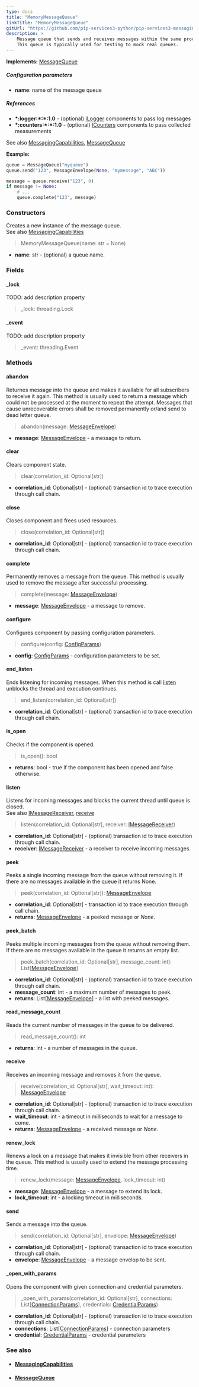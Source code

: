 ```yaml
---
type: docs
title: "MemoryMessageQueue"
linkTitle: "MemoryMessageQueue"
gitUrl: "https://github.com/pip-services3-python/pip-services3-messaging-python"
description: >
    Message queue that sends and receives messages within the same process by using shared memory.  
    This queue is typically used for testing to mock real queues.
---
```


**Implements:** [MessageQueue](../message_queue) 


##### Configuration parameters
- **name**: name of the message queue

##### References
- **\*:logger:\*:\*:1.0** - (optional) [ILogger](../../../components/log/ilogger) components to pass log messages
- **\*:counters:\*:\*:1.0** - (optional) [ICounters](../../../components/count/ilogger) components to pass collected measurements

See also [MessagingCapabilities](../messaging_capabilities), [MessageQueue](../message_queue)

**Example:**

```python
queue = MessageQueue("myqueue")
queue.send("123", MessageEnvelope(None, "mymessage", "ABC"))

message = queue.receive("123", 0)
if message != None:
    # ...
    queue.complete("123", message)

```

### Constructors

Creates a new instance of the message queue.  
See also [MessagingCapabilities](../messaging_capabilities)

> MemoryMessageQueue(name: str = None)

- **name**: str - (optional) a queue name.


### Fields

<span class="hide-title-link">

#### _lock
TODO: add description property 

> _lock: threading.Lock

#### _event
TODO: add description property  

> _event: threading.Event


</span>


### Methods

#### abandon
Returnes message into the queue and makes it available for all subscribers to receive it again. This method is usually used to return a message which could not be processed at the moment to repeat the attempt. Messages that cause unrecoverable errors shall be removed permanently or/and send to dead letter queue.

> abandon(message: [MessageEnvelope](../message_envelope))

- **message**: [MessageEnvelope](../message_envelope) - a message to return.


#### clear
Clears component state.

> clear(correlation_id: Optional[str])

- **correlation_id**: Optional[str] - (optional) transaction id to trace execution through call chain.

#### close
Closes component and frees used resources.

> close(correlation_id: Optional[str])

- **correlation_id**: Optional[str] - (optional) transaction id to trace execution through call chain.

#### complete
Permanently removes a message from the queue. This method is usually used to remove the message after successful processing.

> complete(message: [MessageEnvelope](../message_envelope))

- **message**: [MessageEnvelope](../message_envelope) - a message to remove.

#### configure
Configures component by passing configuration parameters.

> configure(config: [ConfigParams](../../../commons/config/config_params))

- **config**: [ConfigParams](../../../commons/config/config_params) - configuration parameters to be set.

#### end_listen
Ends listening for incoming messages. When this method is call [listen](#listen) unblocks the thread and execution continues.

> end_listen(correlation_id: Optional[str])
 
- **correlation_id**: Optional[str] - (optional) transaction id to trace execution through call chain.


#### is_open
Checks if the component is opened.

> is_open(): bool

- **returns**: bool - true if the component has been opened and false otherwise.


#### listen
Listens for incoming messages and blocks the current thread until queue is closed.  
See also [IMessageReceiver](../imessage_receiver), [receive](#receive)

> listen(correlation_id: Optional[str], receiver: [IMessageReceiver](../imessage_receiver))

- **correlation_id**: Optional[str] - (optional) transaction id to trace execution through call chain.
- **receiver**: [IMessageReceiver](../imessage_receiver) - a receiver to receive incoming messages.


#### peek
Peeks a single incoming message from the queue without removing it. If there are no messages available in the queue it returns None.

> peek(correlation_id: Optional[str]): [MessageEnvelope](../message_envelope)

- **correlation_id**: Optional[str] - transaction id to trace execution through call chain.
- **returns**: [MessageEnvelope](../message_envelope) - a peeked message or *None*.

#### peek_batch
Peeks multiple incoming messages from the queue without removing them. If there are no messages available in the queue it returns an empty list.

> peek_batch(correlation_id: Optional[str], message_count: int): List[[MessageEnvelope](../message_envelope)]

- **correlation_id**: Optional[str] - (optional) transaction id to trace execution through call chain.
- **message_count**: int - a maximum number of messages to peek.
- **returns**: List[[MessageEnvelope](../message_envelope)] - a list with peeked messages.

#### read_message_count
Reads the current number of messages in the queue to be delivered.

> read_message_count(): int

- **returns**:  int - a number of messages in the queue.


#### receive
Receives an incoming message and removes it from the queue.

> receive(correlation_id: Optional[str], wait_timeout: int): [MessageEnvelope](../message_envelope)

- **correlation_id**: Optional[str] - (optional) transaction id to trace execution through call chain.
- **wait_timeout**: int - a timeout in milliseconds to wait for a message to come.
- **returns**: [MessageEnvelope](../message_envelope) - a received message or *None*.

#### renew_lock
Renews a lock on a message that makes it invisible from other receivers in the queue. This method is usually used to extend the message processing time.

> renew_lock(message: [MessageEnvelope](../message_envelope), lock_timeout: int)

- **message**: [MessageEnvelope](../message_envelope) - a message to extend its lock.
- **lock_timeout**: int - a locking timeout in milliseconds.

#### send
Sends a message into the queue.

> send(correlation_id: Optional[str], envelope: [MessageEnvelope](../message_envelope))

- **correlation_id**: Optional[str] - (optional) transaction id to trace execution through call chain.
- **envelope**: [MessageEnvelope](../message_envelope) - a message envelop to be sent.


#### _open_with_params
Opens the component with given connection and credential parameters.

> _open_with_params(correlation_id: Optional[str], connections: List[[ConnectionParams](../../../components/connect/connection_params)], credentials: [CredentialParams](../../../components/auth/credential_params))

- **correlation_id**: Optional[str] - (optional) transaction id to trace execution through call chain.
- **connections**: List[[ConnectionParams](../../../components/connect/connection_params)] - connection parameters
- **credential**: [CredentialParams](../../../components/auth/credential_params) - credential parameters



### See also
- #### [MessagingCapabilities](../messaging_capabilities) 
- #### [MessageQueue](../message_queue)

